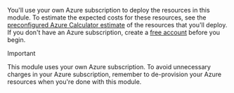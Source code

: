 You'll use your own Azure subscription to deploy the resources in this module. To estimate the expected costs for these resources, see the [preconfigured Azure Calculator estimate](https://aka.ms/microservices-aspnet-core-estimate?azure-portal=true) of the resources that you'll deploy. If you don't have an Azure subscription, create a [free account](https://azure.microsoft.com/free/dotnet/?azure-portal=true) before you begin.

> [!IMPORTANT]
> This module uses your own Azure subscription. To avoid unnecessary charges in your Azure subscription, remember to de-provision your Azure resources when you're done with this module.
